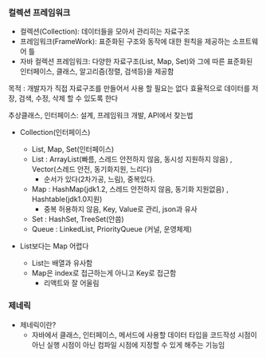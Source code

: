 ### 컬렉션 프레임워크

- 컬렉션(Collection): 데이터들을 모아서 관리히는 자료구조
- 프레임워크(FrameWork): 표준화된 구조와 동작에 대한 원칙을 제공하는 소프트웨어 틀
- 자바 컬렉션 프레임워크: 다양한 자료구조(List, Map, Set)와 그에 따른 표준화된 
인터페이스, 클래스, 알고리즘(정렬, 검색등)을 제공함

목적 : 개발자가 직접 자료구조를 만들어서 사용 할 필요는 없다
효율적으로 데이터를 저장, 검색, 수정, 삭제 할 수 있도록 한다

추상클래스, 인터페이스: 설계, 프레임워크 개발, API에서 찾는법

- Collection(인터페이스)
  - List, Map, Set(인터페이스)
  - List : ArrayList(빠름, 스레드 안전하지 않음, 동시성 지원하지 않음)
, Vector(스레드 안전, 동기화지원, 느리다)
    - 순서가 있다(2차가공, 느림), 중복있다.
  - Map : HashMap(jdk1.2, 스레드 안전하지 않음, 동기화 지원없음)
, Hashtable(jdk1.0지원)
    - 중복 허용하지 않음, Key, Value로 관리, json과 유사
  - Set : HashSet, TreeSet(안씀)
  - Queue : LinkedList, PriorityQueue
    (커널, 운영체제)

- List보다는 Map 어렵다
  - List는 배열과 유사함
  - Map은 index로 접근하는게 아니고 Key로 접근함
    - 리액트와 잘 어울림

### 제네릭
- 제네릭이란?
  - 자바에서 클래스, 인터페이스, 메서드에 사용할 데이터 타입을
코드작성 시점이 아닌 실행 시점이 아닌 컴파일 시점에 지정할 수
있게 해주는 기능임